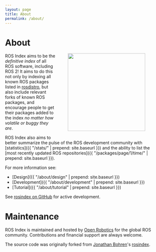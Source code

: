 ```yaml
---
layout: page
title: About
permalink: /about/
---
```


# About

<img style="margin-left: 40px; margin-right:40px; margin-bottom: 15px;" align="right" src="{{ '/assets/rosindex_logo.png' | prepend: site.baseurl }}" width="256">

ROS Index aims to be the *definitive index* of all ROS software, including ROS 2!
It aims to do this not only by indexing all known ROS packages listed in
[rosdistro](http://github.com/ros/rosdistro), but also include relevant forks
of known ROS packages, and encourage people to get their packages added to the
index *no matter how volatile or buggy they are*.

ROS Index also aims to better summarize the pulse of the ROS development
community with [statistics]({{ "/stats/" | prepend: site.baseurl }}) and the ability to list the [most recently
updated ROS repositories]({{ "/packages/page/1/time/" | prepend: site.baseurl }}).

For more information see:

* [Design]({{ "/about/design" | prepend: site.baseurl }})
* [Development]({{ "/about/development" | prepend: site.baseurl }})
* [Tutorial]({{ "/about/tutorial" | prepend: site.baseurl }})

See [rosindex on GitHub](https://github.com/ros-infrastructure/rosindex) for active development.

# Maintenance

ROS Index is maintained and hosted by [Open Robotics](https://www.openrobotics.org/)
for the global ROS community. Contributions and financial support are always welcome.

The source code was originally forked from
[Jonathan Bohren](http://jbohren.com/)'s [rosindex](https://github.com/rosindex/rosindex).

